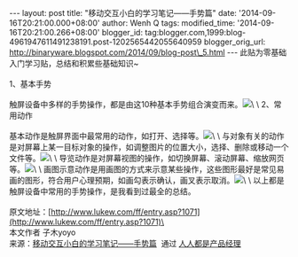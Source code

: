 --- layout: post title: "移动交互小白的学习笔记——手势篇" date:
'2014-09-16T20:21:00.000+08:00' author: Wenh Q tags: modified\_time:
'2014-09-16T20:21:00.266+08:00' blogger\_id:
tag:blogger.com,1999:blog-4961947611491238191.post-1202565442055640959
blogger\_orig\_url:
http://binaryware.blogspot.com/2014/09/blog-post\_5.html ---
此贴为零基础入门学习贴，总结和积累些基础知识\~\
\
1、基本手势\
\
触屏设备中多样的手势操作，都是由这10种基本手势组合演变而来。![](https://images-blogger-opensocial.googleusercontent.com/gadgets/proxy?url=http%3A%2F%2Fimage.woshipm.com%2Fwp-files%2F2014%2F09%2F619c13a5eb33085ef61665828a1505f5.jpg&container=blogger&gadget=a&rewriteMime=image%2F*)\
\
2、常用动作\
\
基本动作是触屏界面中最常用的动作，如打开、选择等。![](https://images-blogger-opensocial.googleusercontent.com/gadgets/proxy?url=http%3A%2F%2Fimage.woshipm.com%2Fwp-files%2F2014%2F09%2Fd827e6b03ba3a6016b6479e32a8936b4.jpg&container=blogger&gadget=a&rewriteMime=image%2F*)\
\
与对象有关的动作是对屏幕上某一目标对象的操作，如调整图片的位置大小，选择、删除或移动一个文件等。![](https://images-blogger-opensocial.googleusercontent.com/gadgets/proxy?url=http%3A%2F%2Fimage.woshipm.com%2Fwp-files%2F2014%2F09%2F48b524cb662c50128cab25c7433ce54c.jpg&container=blogger&gadget=a&rewriteMime=image%2F*)\
\
导览动作是对屏幕视图的操作，如切换屏幕、滚动屏幕、缩放网页等。![](https://images-blogger-opensocial.googleusercontent.com/gadgets/proxy?url=http%3A%2F%2Fimage.woshipm.com%2Fwp-files%2F2014%2F09%2Fd6404eded0df60fcb0cd0dd751fd7fff.jpg&container=blogger&gadget=a&rewriteMime=image%2F*)\
\
画图示意动作是用画图的方式来示意某些操作，这些图形最好是常见易画的图形，符合用户心理预期，如画勾表示确认，画叉表示取消。![](https://images-blogger-opensocial.googleusercontent.com/gadgets/proxy?url=http%3A%2F%2Fimage.woshipm.com%2Fwp-files%2F2014%2F09%2F7930d799c1cfdb72193f6ca479ccba84.jpg&container=blogger&gadget=a&rewriteMime=image%2F*)\
\
以上都是触屏设备中常用的手势操作，是我看到过最全的总结。\
\
原文地址：[http://www.lukew.com/ff/entry.asp?1071](http://www.lukew.com/ff/entry.asp?1071)\
\
本文作者 子木yoyo
\
来源：[移动交互小白的学习笔记——手势篇](http://www.woshipm.com/ucd/105860.html)  通过 [人人都是产品经理](http://www.woshipm.com/)
